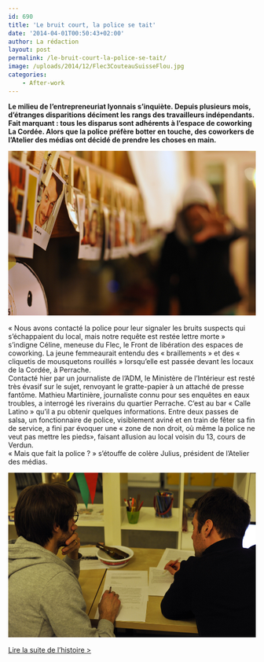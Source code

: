 ```yaml
---
id: 690
title: 'Le bruit court, la police se tait'
date: '2014-04-01T00:50:43+02:00'
author: La rédaction
layout: post
permalink: /le-bruit-court-la-police-se-tait/
image: /uploads/2014/12/Flec3CouteauSuisseFlou.jpg
categories:
    - After-work
---
```


**Le milieu de l’entrepreneuriat lyonnais s’inquiète. Depuis plusieurs mois, d’étranges disparitions déciment les rangs des travailleurs indépendants. Fait marquant : tous les disparus sont adhérents à l’espace de coworking La Cordée. Alors que la police préfère botter en touche, des coworkers de l’Atelier des médias ont décidé de prendre les choses en main.**

[![Flec3CouteauSuisseFlou](/uploads/2014/12/Flec3CouteauSuisseFlou.jpg)](/uploads/2014/12/Flec3CouteauSuisseFlou.jpg)

« Nous avons contacté la police pour leur signaler les bruits suspects qui s’échappaient du local, mais notre requête est restée lettre morte » s’indigne Céline, meneuse du Flec, le Front de libération des espaces de coworking. La jeune femmeaurait entendu des « braillements » et des « cliquetis de mousquetons rouillés » lorsqu’elle est passée devant les locaux de la Cordée, à Perrache.  
Contacté hier par un journaliste de l’ADM, le Ministère de l’Intérieur est resté très évasif sur le sujet, renvoyant le gratte-papier à un attaché de presse fantôme. Mathieu Martinière, journaliste connu pour ses enquêtes en eaux troubles, a interrogé les riverains du quartier Perrache. C’est au bar « Calle Latino » qu’il a pu obtenir quelques informations. Entre deux passes de salsa, un fonctionnaire de police, visiblement aviné et en train de fêter sa fin de service, a fini par évoquer une « zone de non droit, où même la police ne veut pas mettre les pieds», faisant allusion au local voisin du 13, cours de Verdun.  
« Mais que fait la police ? » s’étouffe de colère Julius, président de l’Atelier des médias.

[![flec1](/uploads/2014/12/flec1.jpg)](/uploads/2014/12/flec1.jpg)

[Lire la suite de l’histoire &gt;](/2014/04/epingle-a-cheveux-contre-couteau-suisse/ "epingle a cheveux contre Couteau suisse")